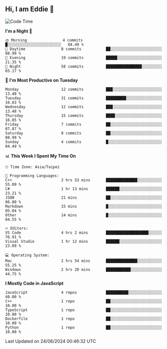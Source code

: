 ## Hi, I am Eddie 👋

<!--START_SECTION:waka-->
![Code Time](http://img.shields.io/badge/Code%20Time-171%20hrs%2029%20mins-blue)

**I'm a Night 🦉** 

```text
🌞 Morning                4 commits           █░░░░░░░░░░░░░░░░░░░░░░░░   04.49 % 
🌆 Daytime                8 commits           ██░░░░░░░░░░░░░░░░░░░░░░░   08.99 % 
🌃 Evening                19 commits          █████░░░░░░░░░░░░░░░░░░░░   21.35 % 
🌙 Night                  58 commits          ████████████████░░░░░░░░░   65.17 % 
```
📅 **I'm Most Productive on Tuesday** 

```text
Monday                   12 commits          ███░░░░░░░░░░░░░░░░░░░░░░   13.48 % 
Tuesday                  31 commits          █████████░░░░░░░░░░░░░░░░   34.83 % 
Wednesday                12 commits          ███░░░░░░░░░░░░░░░░░░░░░░   13.48 % 
Thursday                 15 commits          ████░░░░░░░░░░░░░░░░░░░░░   16.85 % 
Friday                   7 commits           ██░░░░░░░░░░░░░░░░░░░░░░░   07.87 % 
Saturday                 8 commits           ██░░░░░░░░░░░░░░░░░░░░░░░   08.99 % 
Sunday                   4 commits           █░░░░░░░░░░░░░░░░░░░░░░░░   04.49 % 
```


📊 **This Week I Spent My Time On** 

```text
🕑︎ Time Zone: Asia/Taipei

💬 Programming Languages: 
C++                      2 hrs 53 mins       ██████████████░░░░░░░░░░░   55.09 % 
C#                       1 hr 13 mins        ██████░░░░░░░░░░░░░░░░░░░   23.21 % 
JSON                     21 mins             ██░░░░░░░░░░░░░░░░░░░░░░░   06.80 % 
Markdown                 15 mins             █░░░░░░░░░░░░░░░░░░░░░░░░   05.04 % 
Other                    14 mins             █░░░░░░░░░░░░░░░░░░░░░░░░   04.55 % 

🔥 Editors: 
VS Code                  4 hrs 2 mins        ███████████████████░░░░░░   76.91 % 
Visual Studio            1 hr 12 mins        ██████░░░░░░░░░░░░░░░░░░░   23.09 % 

💻 Operating System: 
Mac                      2 hrs 54 mins       ██████████████░░░░░░░░░░░   55.25 % 
Windows                  2 hrs 20 mins       ███████████░░░░░░░░░░░░░░   44.75 % 
```

**I Mostly Code in JavaScript** 

```text
JavaScript               4 repos             ██████████░░░░░░░░░░░░░░░   40.00 % 
C++                      1 repo              ██░░░░░░░░░░░░░░░░░░░░░░░   10.00 % 
TypeScript               1 repo              ██░░░░░░░░░░░░░░░░░░░░░░░   10.00 % 
Dockerfile               1 repo              ██░░░░░░░░░░░░░░░░░░░░░░░   10.00 % 
Python                   1 repo              ██░░░░░░░░░░░░░░░░░░░░░░░   10.00 % 
```




 Last Updated on 24/06/2024 00:46:32 UTC
<!--END_SECTION:waka-->
